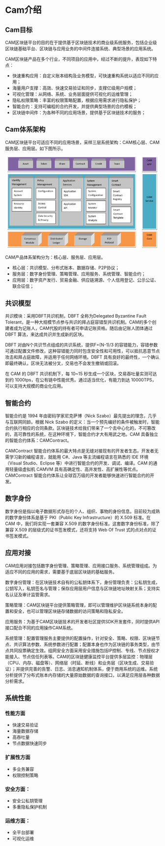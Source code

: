 ﻿# Cam介绍

## Cam目标

CAM区块链平台的目的在于提供基于区块链技术的商业级系统服务，包括企业级区块链基础平台、区块链与应用业务的中间件连接系统、典型场景的应用系统。

CAM区块链产品在多个行业，不同项目的应用中，经过不断的提升，表现如下特点：

* 快速重构应用：自定义账本结构及业务模型，可快速重构系统以适应不同的应用；
* 海量用户支撑：高效、快速交易验证和同步，支撑亿级用户规模；
* 可视化管理：从网络、系统、业务层面提供可视化的运维管理；
* 隐私权限策略：丰富的权限策略配置，根据应用需求进行隐私保护；
* 智能合约：支持可编程的合约开发，并提供典型场景的合约模板；
* 区块链中间件：为各种不同的应用场景，提供基于区块链技术的服务；

## Cam体系架构

CAM区块链平台可适应不同的应用场景，采样三层系统架构：CAM核心层、CAM服务层、应用层。如下图所示。

<p align="center"><img src="assets/architecture.png" width="500"><br> </p>

CAM产品体系架构分为：核心层、服务层、应用层。

* 核心层：共识模型、分布式账本、数据存储、P2P协议；
* 服务层：数字身份管理、策略管理、应用服务、系统管理、智能合约；
* 应用层：数字资产发行、贸易金融、供应链溯源、个人信用登记、公示公证、联合征信；

## 共识模型

共识模块：采用DBFT共识机制，DBFT 全称为Delegated Byzantine Fault Tolerant，是一种大规模节点参与共识的拜占庭容错型共识机制。CAM的多个创建者成为记账人，CAM代股的持有者可申请记账资格。随后由记账人团体通过 DBFT 算法，来达成共识并生成新的区块。

DBFT 对由N个共识节点组成的共识系统，提供F=(N-1)/3 的容错能力，容错参数可通过配置文件修改，这种容错能力同时包含安全性和可用性，可以抵抗恶意节点攻击和拜占庭故障，并适用于任何网络环境。DBFT 具有良好的最终性，一个确认即最终确认，区块无法被分叉，交易也不会发生撤销或回滚。

在 CAM 的 DBFT 共识机制下，每 10~15 秒生成一个区块，交易吞吐量实测可达到约 1000tps，在公有链中性能优秀。通过适当优化，有能力到达 10000TPS，可以支持大规模的商业化应用。

## 智能合约

智能合约是 1994 年由密码学家尼克萨博（Nick Szabo）最先提出的理念，几乎与互联网同龄。根据 Nick Szabo 的定义：当一个预先编好的条件被触发时，智能合约执行相应的合同条款。区块链技术给我们带来了一个去中心化的，不可篡改的，高可靠性的系统，在这种环境下，智能合约才大有用武之地。CAM 具备独立的智能合约体系：CAMContract。

CAMContract 智能合约体系的最大特点是无缝对接现有的开发者生态。开发者无需学习新的编程语言，就能用 C#、Java 等主流编程语言在熟悉的 IDE 环境（Visual Studio、Eclipse 等）中进行智能合约的开发、调试、编译。CAM 的通用轻量级虚拟机 CAMVM 具有高确定性、高并发性、高扩展性等优点。CAMContract 智能合约体系让全球百万级的开发者能够快速进行智能合约的开发。

## 数字身份

数字身份是指以电子数据形式存在的个人、组织、事物的身份信息。目前较为成熟的数字身份体系是基于 PKI（Public Key Infrastructure）的 X.509 标准。在 CAM 中，我们将实现一套兼容 X.509 的数字身份标准。这套数字身份标准，除了兼容 X.509 的层级式的证书签发模式，还将支持 Web Of Trust 式的点对点的证书签发模式。

## 应用对接

CAM应用对接包括数字身份管理、策略管理、应用接口服务、系统管理组成。为适应不同的应用的需求，需要基于底层区块链的基础服务。

数字身份管理：在区块链技术自有的公私钥体系下，身份管理负责：公私钥生成，公钥写入，私钥签名与管理；保存应用层用户信息与区块链地址映射关系；支持实名认证及审计监管需求。

策略管理：CAM区块链平台提供策略管理，即可以管理维护区块链系统本身的配置和安全，也可以管理区块链存储数据的访问策略和隐私安全。

应用服务：为基于CAM区块链技术的开发者社区提供SDK开发套件，同时提供API接口配合不同的应用操作CAM系统。

系统管理：配置管理服务主要提供的配置操作，针对安全、策略、权限、区块链节点、共识算法参数、系统参数进行配置；配置本身也作为区块链的事务类型，由节点共同投票确定生效。组网安全方面采用安全措施包括IP控制、专线、节点授权才能接入、节点信任列表等。CAM的区块链健康监控平台提供多层监控：物理层（CPU、内存、磁盘等）、网络层（时延、断线）和业务层（区块生成、交易验证）；并提供完善的告警、日志、消息通知机制体系，便于商用系统的运维。系统分析提供了分布式账本内存储的大量原始数据的查询接口，以满足应用层各种数据分析需求。

## 系统性能

### 性能方面

* 快速交易验证
* 海量数据存储
* 高吞吐量
* 节点数据快速同步

### 扩展性方面
*	多业务兼容
*	权限控制策略
### 安全方面：
*	安全公私钥管理
*	多重隐私保护机制
### 运维方面：
*	全平台部署
*	可视化运维




